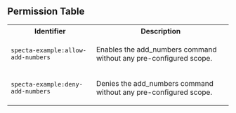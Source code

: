 ## Permission Table

<table>
<tr>
<th>Identifier</th>
<th>Description</th>
</tr>


<tr>
<td>

`specta-example:allow-add-numbers`

</td>
<td>

Enables the add_numbers command without any pre-configured scope.

</td>
</tr>

<tr>
<td>

`specta-example:deny-add-numbers`

</td>
<td>

Denies the add_numbers command without any pre-configured scope.

</td>
</tr>
</table>
